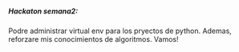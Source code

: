 ##### Hackaton semana2:
Podre administrar virtual env para los pryectos de python. Ademas, reforzare mis conocimientos de algoritmos. Vamos!
